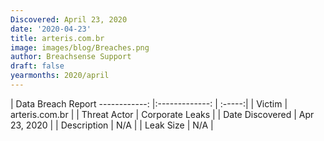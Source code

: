 ```yaml
---
Discovered: April 23, 2020
date: '2020-04-23'
title: arteris.com.br
image: images/blog/Breaches.png
author: Breachsense Support
draft: false
yearmonths: 2020/april
---
```



| Data Breach Report
------------:   |:-------------:    | :-----:|
| Victim    | arteris.com.br      | 
| Threat Actor    | Corporate Leaks      | 
| Date Discovered    | Apr 23, 2020      | 
| Description    | N/A      | 
| Leak Size    | N/A      | 


